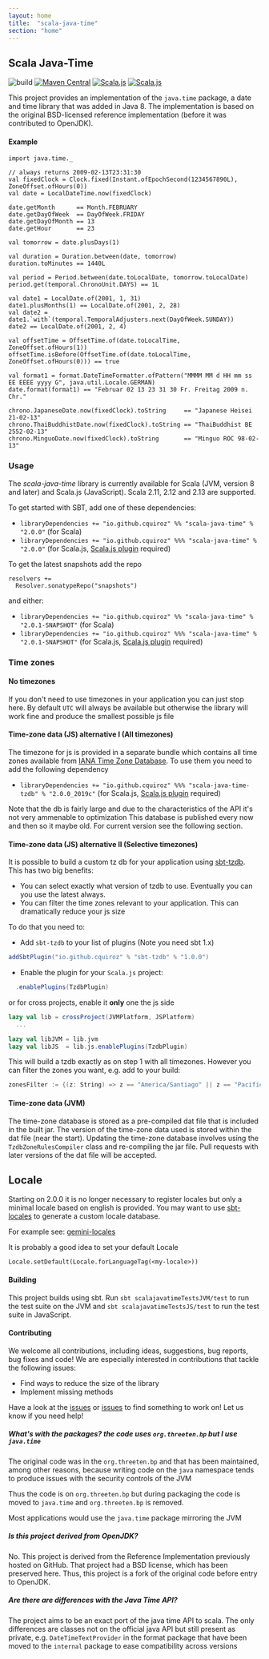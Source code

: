 ```yaml
---
layout: home
title:  "scala-java-time"
section: "home"
---
```


## Scala Java-Time

![build](https://github.com/cquiroz/scala-java-time/workflows/build/badge.svg)
[![Maven Central](https://img.shields.io/maven-central/v/io.github.cquiroz/scala-java-time_2.13.svg)](https://maven-badges.herokuapp.com/maven-central/io.github.cquiroz/scala-java-time_2.13)
[![Scala.js](https://www.scala-js.org/assets/badges/scalajs-0.6.29.svg)](https://www.scala-js.org/)
[![Scala.js](https://www.scala-js.org/assets/badges/scalajs-1.0.0.svg)](https://www.scala-js.org/)

This project provides an implementation of the `java.time` package, a date and time library that was added in Java 8.
The implementation is based on the original BSD-licensed reference implementation (before it was contributed to OpenJDK).

#### Example

```tut:book
import java.time._

// always returns 2009-02-13T23:31:30
val fixedClock = Clock.fixed(Instant.ofEpochSecond(1234567890L), ZoneOffset.ofHours(0))
val date = LocalDateTime.now(fixedClock)

date.getMonth      == Month.FEBRUARY
date.getDayOfWeek  == DayOfWeek.FRIDAY
date.getDayOfMonth == 13
date.getHour       == 23

val tomorrow = date.plusDays(1)

val duration = Duration.between(date, tomorrow)
duration.toMinutes == 1440L

val period = Period.between(date.toLocalDate, tomorrow.toLocalDate)
period.get(temporal.ChronoUnit.DAYS) == 1L

val date1 = LocalDate.of(2001, 1, 31)
date1.plusMonths(1) == LocalDate.of(2001, 2, 28)
val date2 = date1.`with`(temporal.TemporalAdjusters.next(DayOfWeek.SUNDAY))
date2 == LocalDate.of(2001, 2, 4)

val offsetTime = OffsetTime.of(date.toLocalTime, ZoneOffset.ofHours(1))
offsetTime.isBefore(OffsetTime.of(date.toLocalTime, ZoneOffset.ofHours(0))) == true

val format1 = format.DateTimeFormatter.ofPattern("MMMM MM d HH mm ss EE EEEE yyyy G", java.util.Locale.GERMAN)
date.format(format1) == "Februar 02 13 23 31 30 Fr. Freitag 2009 n. Chr."

chrono.JapaneseDate.now(fixedClock).toString     == "Japanese Heisei 21-02-13"
chrono.ThaiBuddhistDate.now(fixedClock).toString == "ThaiBuddhist BE 2552-02-13"
chrono.MinguoDate.now(fixedClock).toString       == "Minguo ROC 98-02-13"
```

### Usage

The _scala-java-time_ library is currently available for Scala (JVM, version 8 and later) and Scala.js (JavaScript).
Scala 2.11, 2.12 and 2.13 are supported.

To get started with SBT, add one of these dependencies:

* `libraryDependencies += "io.github.cquiroz" %% "scala-java-time" % "2.0.0"` (for Scala)
* `libraryDependencies += "io.github.cquiroz" %%% "scala-java-time" % "2.0.0"` (for Scala.js, [Scala.js plugin](http://www.scala-js.org/tutorial/basic/#sbt-setup) required)

To get the latest snapshots add the repo

```
resolvers +=
  Resolver.sonatypeRepo("snapshots")
```

and either:

* `libraryDependencies += "io.github.cquiroz" %% "scala-java-time" % "2.0.1-SNAPSHOT"` (for Scala)
* `libraryDependencies += "io.github.cquiroz" %%% "scala-java-time" % "2.0.1-SNAPSHOT"` (for Scala.js, [Scala.js plugin](http://www.scala-js.org/tutorial/basic/#sbt-setup) required)

### Time zones

#### No timezones

If you don't need to use timezones in your application you can just stop here. By default `UTC` will always be available but otherwise the library will work fine and produce the smallest possible js file

#### Time-zone data (JS) alternative I (All timezones)

The timezone for js is provided in a separate bundle which contains all time zones available from
[IANA Time Zone Database](https://www.iana.org/time-zones). To use them you need to add the following dependency

* `libraryDependencies += "io.github.cquiroz" %%% "scala-java-time-tzdb" % "2.0.0_2019c"` (for Scala.js, [Scala.js plugin](http://www.scala-js.org/tutorial/basic/#sbt-setup) required)

Note that the db is fairly large and due to the characteristics of the API it's not very ammenable to optimization
This database is published every now and then so it maybe old. For current version see the following section.

#### Time-zone data (JS) alternative II (Selective timezones)

It is possible to build a custom tz db for your application using [sbt-tzdb](https://github.com/cquiroz/sbt-tzdb). This has two big benefits:

* You can select exactly what version of tzdb to use. Eventually you can you use the latest always.
* You can filter the time zones relevant to your application. This can dramatically reduce your js size

To do that you need to:

* Add `sbt-tzdb` to your list of plugins (Note you need sbt 1.x)

```scala
addSbtPlugin("io.github.cquiroz" % "sbt-tzdb" % "1.0.0")
```

* Enable the plugin for your `Scala.js` project:

```scala
  .enablePlugins(TzdbPlugin)
```

or for cross projects, enable it **only** one the js side

```scala
lazy val lib = crossProject(JVMPlatform, JSPlatform)
  ...

lazy val libJVM = lib.jvm
lazy val libJS  = lib.js.enablePlugins(TzdbPlugin)
```

This will build a tzdb exactly as on step 1 with all timezones. However you can filter the zones you want, e.g. add to your build:

```scala
zonesFilter := {(z: String) => z == "America/Santiago" || z == "Pacific/Honolulu"},
```

#### Time-zone data (JVM)

The time-zone database is stored as a pre-compiled dat file that is included in the built jar.
The version of the time-zone data used is stored within the dat file (near the start).
Updating the time-zone database involves using the `TzdbZoneRulesCompiler` class
and re-compiling the jar file.
Pull requests with later versions of the dat file will be accepted.

## Locale

Starting on 2.0.0 it is no longer necessary to register locales but only a minimal locale based on english is
provided. You may want to use [sbt-locales](https://github.com/cquiroz/sbt-locales) to generate
a custom locale database.

For example see:
[gemini-locales](https://github.com/gemini-hlsw/gemini-locales/)

It is probably a good idea to set your default Locale
```
Locale.setDefault(Locale.forLanguageTag(<my-locale>))
``````
#### Building

This project builds using sbt.
Run `sbt scalajavatimeTestsJVM/test` to run the test suite on the JVM and
`sbt scalajavatimeTestsJS/test` to run the test suite in JavaScript.

#### Contributing

We welcome all contributions, including ideas, suggestions, bug reports, bug fixes and code!
We are especially interested in contributions that tackle the following issues:

* Find ways to reduce the size of the library
* Implement missing methods

Have a look at the [issues](https://github.com/cquiroz/scala-java-time/issues) or [issues](https://github.com/soc/scala-java-time/issues) to find something to work on! Let us know if you need help!

##### What's with the packages? the code uses `org.threeten.bp` but I use `java.time`

The original code was in the `org.threeten.bp` and that has been maintained, among other reasons, because writing
code on the `java` namespace tends to produce issues with the security controls of the JVM

Thus the code is on `org.threeten.bp` but during packaging the code is moved to `java.time` and `org.threeten.bp` is removed.

Most applications would use the `java.time` package mirroring the JVM

##### Is this project derived from OpenJDK?

No. This project is derived from the Reference Implementation previously hosted on GitHub.
That project had a BSD license, which has been preserved here.
Thus, this project is a fork of the original code before entry to OpenJDK.

##### Are there are differences with the Java Time API?

The project aims to be an exact port of the java time API to scala.
The only differences are classes not on the official java API but still present as private, e.g. `DateTimeTextProvider`
in the format package that have been moved to the `internal` package to ease compatibility across versions

